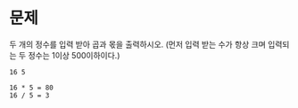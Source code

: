 # 문제
두 개의 정수를 입력 받아 곱과 몫을 출력하시오.
(먼저 입력 받는 수가 항상 크며 입력되는 두 정수는 1이상 500이하이다.)

```
16 5
```
```
16 * 5 = 80
16 / 5 = 3
```
